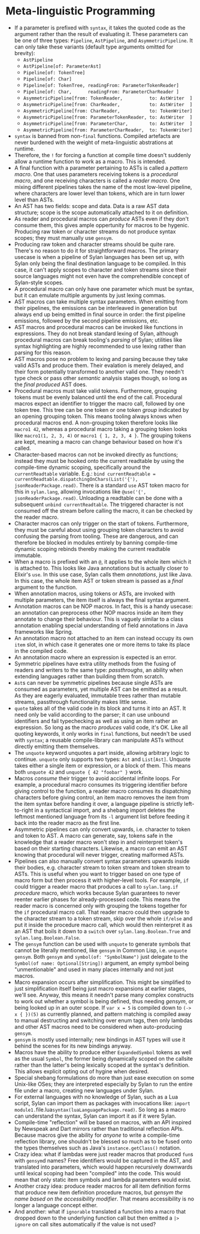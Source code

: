 # Meta-linguistic Programming

* If a parameter is prefixed with `syntax`, it takes the quoted code as the
  argument rather than the result of evaluating it. These parameters can be one
  of three types: `Pipeline`, `AstPipeline`, and `AsymmetricPipeline`. It can
  only take these variants (default type arguments omitted for brevity):
  - `AstPipeline`
  - `AstPipeline[of: ParameterAst]`
  - `Pipeline[of: TokenTree]`
  - `Pipeline[of: Char]`
  - `Pipeline[of: TokenTree, readingFrom: ParameterTokenReader]`
  - `Pipeline[of: Char,      readingFrom: ParameterCharReader ]`
  - `AsymmetricPipeline[from: TokenReader,          to: AstWriter  ]`
  - `AsymmetricPipeline[from: CharReader,           to: AstWriter  ]`
  - `AsymmetricPipeline[from: CharReader,           to: TokenWriter]`
  - `AsymmetricPipeline[from: ParameterTokenReader, to: AstWriter  ]`
  - `AsymmetricPipeline[from: ParameterChar,        to: AstWriter  ]`
  - `AsymmetricPipeline[from: ParameterCharReader,  to: TokenWriter]`
* `syntax` is banned from non-`final` functions. Compiled artefacts are never
  burdened with the weight of meta-linguistic abstrations at runtime.
* Therefore, the `!` for forcing a function at compile time doesn't suddenly
  allow a runtime function to work as a macro. This is intended.
* A final function with a parameter pertaining to ASTs is called a
  _pattern macro_. One that uses parameters receiving tokens is a _procedural
  macro_, and one receiving characters is called a _reader macro_. One mixing
  different pipelines takes the name of the most low-level pipeline, where
  characters are lower level than tokens, which are in turn lower level than
  ASTs.
* An AST has two fields: scope and data. Data is a raw AST data structure; scope
  is the scope automatically attached to it on definition.
* As reader and procedural macros can _produce_ ASTs even if they don't consume
  them, this gives ample oppertunity for macros to be hygenic. Producing raw
  token or character streams do not produce syntax scopes; they must manually
  use `gensym`.
* Producing raw token and character streams should be quite rare. There's no
  reason to do it for straightforward macros. The primary usecase is when a
  pipeline of Sylan languages has been set up, with Sylan only being the
  final destination language to be compiled. In this case, it can't apply scopes
  to character and token streams since their source languages might not even
  have the comprehendible concept of Sylan-style scopes.
* A procedural macro can only have one parameter which must be syntax, but it
  can emulate multiple arguments by just lexing commas.
* AST macros can take multiple syntax parameters. When emitting from their
  pipelines, the emissions can be interleaved in generation but always end up
  being emitted in final source in order: the first pipeline emissions, followed
  by the second pipeline emissions, etc.
* AST macros and procedural macros can be invoked like functions in expressions.
  They do not break standard lexing of Sylan, although procedural macros can
  break tooling's _parsing_ of Sylan; utilities like syntax highlighting are
  highly recommended to use lexing rather than parsing for this reason.
* AST macros pose no problem to lexing and parsing because they take valid ASTs
  and produce them. Their evalation is merely delayed, and their form
  potentially transformed to another valid one. They needn't type check or pass
  other _semantic_ analysis stages though, so long as the _final produced_ AST
  does.
* Procedural macros must take valid tokens. Furthermore, grouping tokens must be
  evenly balanced until the end of the call. Procedural macros expect an
  identifier to trigger the macro call, followed by one token tree. This tree
  can be one token or one token _group_ indicated by an opening grouping token.
  This means tooling always knows when procedural macros end. A non-grouping
  token therefore looks like `macro1 42`, whereas a procedural macro taking a
  grouping token looks like `macro1(1, 2, 3, 4)` or `macro1 { 1, 2, 3, 4 }`.
  The grouping tokens are kept, meaning a macro can change behaviour based on
  how it's called.
* Character-based macros can not be invoked directly as functions; instead they
  must be hooked onto the current readtable by using the compile-time dynamic
  scoping, specifically around the `currentReadtable` variable. E.g.:
  `bind currentReadtable = currentReadtable.dispatchingOnChars(List('{'),
  jsonReaderPackage.read)`. There is a standard `use` AST token macro for this
  in `sylan.lang`, allowing invocations like `@use('{', jsonReaderPackage.read)`.
  Unloading a readtable can be done with a subsequent `unbind currentReadtable`.
  The triggered character is not consumed off the stream before calling the
  macro, it can be checked by the reader macro.
* Character macros can only trigger on the start of tokens. Furthermore, they
  must be careful about using grouping token characters to avoid confusing the
  parsing from tooling. These are dangerous, and can therefore be blocked in
  modules entirely by banning compile-time dynamic scoping rebinds thereby
  making the current readtable immutable.
* When a macro is prefixed with an `@`, it applies to the whole item which it is
  attached to. This looks like Java annotations but is actually closer to
  Elixir's `use`. In this use case, Sylan calls them _annotations_, just like
  Java. In this case, the whole item AST or token stream is passed as a _final_
  argument to the function.
* When annotation macros, using tokens or ASTs, are invoked with multiple
  parameters, the item itself is always the final syntax argument.
* Annotation macros can be NOP macros. In fact, this is a handy usecase: an
  annotation can preprocess other NOP macros inside an item they annotate to
  change their behaviour. This is vaguely similar to a class annotation enabling
  special understanding of field annotations in Java frameworks like Spring.
* An annotation macro not attached to an item can instead occupy its own `item`
  slot, in which case it generates one or more items to take its place in the
  compiled code.
* An annotation macro where an expression is expected is an error.
* Symmetric pipelines have extra utility methods from the fusing of readers and
  writers to the same type: _passthroughs_, an ability when extending languages
  rather than building them from scratch.
* `Ast`s can never be symmetric pipelines because single ASTs are consumed as
  parameters, yet multiple AST can be emitted as a result. As they are eagerly
  evaluated, immutable trees rather than mutable streams, passthrough
  functionality makes little sense.
* `quote` takes all of the valid code in its block and turns it into an AST. It
  need only be valid according to the parser; it can use unbound identifiers and
  fail typechecking as well as using an item rather an expression. So long as the
  macro _produces_ valid code, it's OK. Like all quoting keywords, it only works
  in `final` functions, but needn't be used with `syntax`; a reusable
  compile-library can manipulate ASTs without directly emitting them themselves.
* The `unquote` keyword unquotes a part inside, allowing arbitrary logic to
  continue. `unquote` only supports two types: `Ast` and `List[Ast]`. Unquote
  takes either a single item or expression, or a block of them. This means both
  `unquote 42` and `unquote { 42 "foobar" }` work.
* Macros _consume_ their trigger to avoid accidental infinite loops. For
  example, a procedural macro consumes its triggering identifier before giving
  control to the function, a reader macro consumes its dispatching characters
  before giving control, an item macro removes the item from the item syntax
  before handing it over, a language pipeline is strictly left-to-right in
  a syntactical import, and a shebang import deletes the leftmost mentioned
  language from its `-l` argument list before feeding it back into the reader
  macro as the first line.
* Asymmetric pipelines can only convert upwards, i.e. character to token and
  token to AST. A macro can generate, say, tokens safe in the knowledge
  that a reader macro won't step in and reinterpret token's based on their
  starting characters. Likewise, a macro can emit an AST knowing that procedural
  will never trigger, creating malformed ASTs.
* Pipelines can also manually convert syntax parameters upwards inside their
  bodies, e.g. character stream to token stream and token stream to ASTs.
  This is useful when you want to trigger based on one type of macro form but
  then process it with higher-level tools. For example, `if` could trigger a
  reader macro that produces a call to `sylan.lang.if` _procedure_ macro, which
  works because Sylan guarantees to never reenter earlier phases for
  already-processed code. This means the reader macro is concerned only with
  grouping the tokens together for the `if` procedural macro call. That reader
  macro could then upgrade to the character stream to a token stream, skip over
  the whole `if/else` and put it inside the procedure macro call, which would
  then reinterpret it as an AST that boils it down to a `switch` over
  `sylan.lang.Boolean.True` and `sylan.lang.Boolean.False`.
* The `gensym` function can be used with `unquote` to generate symbols
  that cannot be literally mentioned, like `gensym` in Common Lisp, i.e.
  `unquote gensym`. Both `gensym` and `symbol(of: "SymbolName")` just delegate
  to the `Symbol(of name: Optional[String])` argument, an empty symbol being
  "unmentionable" and used in many places internally and not just macros.
* Macro expansion occurs after simplification. This might be simplified to just
  simplification itself being just macro expansions at earlier stages, we'll
  see. Anyway, this means it needn't parse many complex constructs to work out
  whether a symbol is being defined, thus needing _gensym_, or being looked up
  in an outer scope. If `var x = 5` is compiled down to `(-> x { })(5)` as
  currently planned, and pattern matching is compiled away to manual
  destructing and switching over enum tags, then only lambdas and other AST
  macros need to be considered when auto-producing `gensym`.
* `gensym` is mostly used internally; new bindings in AST types will use it
  behind the scenes for its new bindings anyway.
* Macros have the ability to produce either `ExpandedSymbol` tokens as well as
  the usual `Symbol`, the former being dynamically scoped on the callsite rather
  than the latter's being lexically scoped at the syntax's definition. This
  allows explicit opting out of hygine when desired.
* Special shebang formulations do more than just ease execution on some
  Unix-like OSes; they are interpreted especially by Sylan to run the entire
  file under a macro, creating new languages under Sylan.
* For external languages with no knowledge of Sylan, such as a Lua script,
  Sylan can import them as packages with invocations like:
  `import module1.`file.lua`syntax(luaLanguagePackage.read)`.
  So long as a macro can understand the syntax, Sylan can import it as if it
  were Sylan.
* Compile-time "reflection" will be based on macros, with an API inspired by
  Newspeak and Dart mirrors rather than traditional reflection APIs. Because
  macros give the ability for _anyone_ to write a compile-time reflection
  library, one shouldn't be blessed so much as to be fused onto the types
  themselves such as Java's `instance.getClass()` notation.
* Crazy idea: what if lambdas were just reader macros that produced `fun`s with
  `gensym`d names? Free identifiers would be captured in the AST, and translated
  into parameters, which would happen recursively downwards until lexical
  scoping had been "compiled" into the code. This would mean that only static
  item symbols and lambda parameters would exist.
* Another crazy idea: produce reader macros for all item definition forms that
  produce new item definition procedure macros, but _gensym the name based on
  the accessibility modifier_. That means accessibility is no longer a language
  concept either.
* And another: what if `ignorable` translated a function into a macro that
  dropped down to the underlying function call but then emitted a `|> ignore`
  on call sites automatically if the value is not used?
